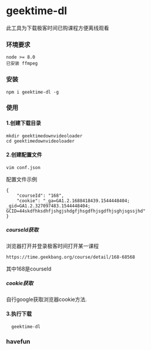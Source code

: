 # geektime-dl
此工具为下载极客时间已购课程方便离线观看

### 环境要求
```
node >= 8.0
已安装 ffmpeg
```

### 安装
```
npm i geektime-dl -g
```
### 使用

#### 1.创建下载目录
```
mkdir geektimedownvideoloader
cd geektimedownvideoloader
```

#### 2.创建配置文件
```
vim conf.json
```
配置文件示例
```
{
	"courseId": "168",
	"cookie": "_ga=GA1.2.1688418439.1544448404; _gid=GA1.2.327097483.1544448404; GCID=44skdfhksdhfjshgjshdgfjhsgdfhjsgdfhjsghjsgssjhd"
}
```
##### courseId获取
浏览器打开并登录极客时间打开某一课程
```
https://time.geekbang.org/course/detail/168-68568
```
其中168是courseId

##### cookie获取
自行google获取浏览器cookie方法.

#### 3.执行下载
```
  geektime-dl
```

### havefun